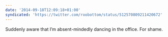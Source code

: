 ```yaml
---
date: '2014-09-18T12:09:18+01:00'
syndicated: 'https://twitter.com/roobottom/status/512570809211420672'
---
```

Suddenly aware that I’m absent-mindedly dancing in the office. For shame.
